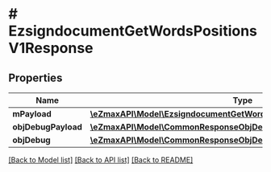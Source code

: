 # # EzsigndocumentGetWordsPositionsV1Response

## Properties

Name | Type | Description | Notes
------------ | ------------- | ------------- | -------------
**mPayload** | [**\eZmaxAPI\Model\EzsigndocumentGetWordsPositionsV1ResponseMPayload**](EzsigndocumentGetWordsPositionsV1ResponseMPayload.md) |  |
**objDebugPayload** | [**\eZmaxAPI\Model\CommonResponseObjDebugPayload**](CommonResponseObjDebugPayload.md) |  | [optional]
**objDebug** | [**\eZmaxAPI\Model\CommonResponseObjDebug**](CommonResponseObjDebug.md) |  | [optional]

[[Back to Model list]](../../README.md#models) [[Back to API list]](../../README.md#endpoints) [[Back to README]](../../README.md)
